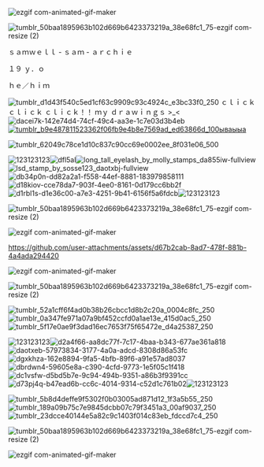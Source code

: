 
![ezgif com-animated-gif-maker](https://github.com/user-attachments/assets/19e96cdf-4fe8-4061-8a71-66e89ca97e28)


![tumblr_50baa1895963b102d669b6423373219a_38e68fc1_75-ezgif com-resize (2)](https://github.com/user-attachments/assets/e711301f-b354-4994-b7a7-e7f34a9e5960) 

ｓａｍｗｅｌｌ - ｓａｍ - ａｒｃｈｉｅ

１９ ｙ．ｏ 

ｈｅ／ｈｉｍ



![tumblr_d1d43f540c5ed1cf63c9909c93c4924c_e3bc33f0_250](https://github.com/user-attachments/assets/0954898b-a1e0-4f09-8b79-d694c5c20122) ｃｌｉｃｋ ｃｌｉｃｋ ｃｌｉｃｋ！！ ｍｙ ｄｒａｗｉｎｇｓ >_< ![dacei7k-142e74d4-74cf-49c4-aa3e-1c7e03d3b4eb](https://github.com/user-attachments/assets/dcbf48d5-c3ca-487c-b3bb-10cb6519104c) <a href="https://t.me/archie_arrr"><g src="">![tumblr_b9e487811523362f06fb9e4b8e7569ad_ed63866d_100ываыыа](https://github.com/user-attachments/assets/867f571f-f801-4e1b-a8c5-d40953bca633)
</a>

![tumblr_62049c78ce1d10c837c90cc69e0002ee_8f031e06_500](https://github.com/user-attachments/assets/12668904-d2c8-412a-8072-8472f74f7679)

![123123123](https://github.com/user-attachments/assets/c77b4838-21bb-4572-960d-22d560fa3d89)![dfl5al](https://github.com/user-attachments/assets/c0c94c9a-52f6-488f-9074-3763bfede2e9)![long_tall_eyelash_by_molly_stamps_da855iw-fullview](https://github.com/user-attachments/assets/49330f48-f8f7-4d4e-abc0-f83ff2649643)![lsd_stamp_by_sosse123_daotxbj-fullview](https://github.com/user-attachments/assets/8a3a7afb-313b-4b33-8f3a-8e6c7c339ac0)![db34p0n-dd82a2a1-f558-44ef-8881-183979858111](https://github.com/user-attachments/assets/664b4cbe-9660-4d05-88ff-76c3c9c1af3a)![d18kiov-cce78da7-903f-4ee0-8161-0d179cc6bb2f](https://github.com/user-attachments/assets/4f5f37c7-cea8-4ada-98b7-6d4a3a66a615)![d1rbl1s-d1e36c00-a7e3-4251-9b41-6156f5a6fdcb](https://github.com/user-attachments/assets/17dfb1fc-1722-47af-b973-8140e7979187)![123123123](https://github.com/user-attachments/assets/c77b4838-21bb-4572-960d-22d560fa3d89)

![tumblr_50baa1895963b102d669b6423373219a_38e68fc1_75-ezgif com-resize (2)](https://github.com/user-attachments/assets/e711301f-b354-4994-b7a7-e7f34a9e5960)

![ezgif com-animated-gif-maker](https://github.com/user-attachments/assets/19e96cdf-4fe8-4061-8a71-66e89ca97e28)

https://github.com/user-attachments/assets/d67b2cab-8ad7-478f-881b-4a4ada294420

![ezgif com-animated-gif-maker](https://github.com/user-attachments/assets/19e96cdf-4fe8-4061-8a71-66e89ca97e28)

![tumblr_50baa1895963b102d669b6423373219a_38e68fc1_75-ezgif com-resize (2)](https://github.com/user-attachments/assets/e711301f-b354-4994-b7a7-e7f34a9e5960)


![tumblr_52a1cff6f4ad0b38b26cbcc1d8b2c20a_0004c8fc_250](https://github.com/user-attachments/assets/7915cea9-5af9-4465-a66c-ae7e22db47ca)![tumblr_0a347fe971a07a9bf452ccfd0a1ae13e_415d0ac5_250](https://github.com/user-attachments/assets/7e73fcc6-a8b6-4a3d-b2e9-998539d36dd9)![tumblr_5f17e0ae9f3dad16ec7653f75f65472e_d4a25387_250](https://github.com/user-attachments/assets/99ad2420-351b-4b26-8b57-2a5a0ed242b3)


![123123123](https://github.com/user-attachments/assets/c77b4838-21bb-4572-960d-22d560fa3d89)![d2a4f66-aa8dc77f-7c17-4baa-b343-677ae361a818](https://github.com/user-attachments/assets/fee72f49-d9cf-4032-ba34-404bef0a6825)![daotxeb-57973834-3177-4a0a-adcd-8308d86a53fc](https://github.com/user-attachments/assets/6cd354e2-81da-4f26-8824-bf07d2b470a3)![dgxkhza-162e8894-9fa5-4bfb-89f6-a91e57ad8037](https://github.com/user-attachments/assets/31d3a5e0-aac1-4980-958f-59a05a7a3073)![dbrdwn4-59605e8a-c390-4cfd-9773-1e5f05c1f418](https://github.com/user-attachments/assets/b37fc5de-152e-4836-86f3-69fdfee00bb4)![dc1vsfw-d5bd5b7e-9c94-494b-9351-a86b3f9391cc](https://github.com/user-attachments/assets/4abf5d0d-327d-4814-b75a-d9001903a5a9)![d73pj4q-b47ead6b-cc6c-4014-9314-c52d1c761b02](https://github.com/user-attachments/assets/f7ec619d-15f3-43b0-8c1e-b3c6e67f9875)![123123123](https://github.com/user-attachments/assets/c77b4838-21bb-4572-960d-22d560fa3d89)

![tumblr_5b8d4deffe9f5302f0b03005ad871d12_1f3a5b55_250](https://github.com/user-attachments/assets/9d8d5d13-8524-4995-8167-b6c6aa7110dd)![tumblr_189a09b75c7e9845dcbb07c79f3451a3_00af9037_250](https://github.com/user-attachments/assets/2b5a729d-25b1-4d05-b301-70286c39c14d)![tumblr_23dcce40144e5a82c9c1403f014c83eb_fdccd7c4_250](https://github.com/user-attachments/assets/13bac32c-d136-4a9a-9cd1-e623cac1f156)

![tumblr_50baa1895963b102d669b6423373219a_38e68fc1_75-ezgif com-resize (2)](https://github.com/user-attachments/assets/e711301f-b354-4994-b7a7-e7f34a9e5960)

![ezgif com-animated-gif-maker](https://github.com/user-attachments/assets/19e96cdf-4fe8-4061-8a71-66e89ca97e28)

ㅤ
